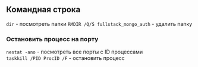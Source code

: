 Командная строка
- 


`dir` - посмотреть папки
`RMDIR /Q/S fullstack_mongo_auth` - удалить папку

### Остановить процесс на порту
`nestat -ano` - посмотреть все порты с ID процессами  
`taskkill /PID ProcID /F` - остановить процесс
